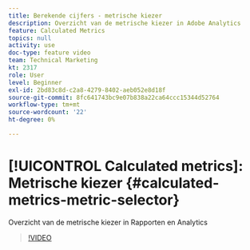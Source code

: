 ```yaml
---
title: Berekende cijfers - metrische kiezer
description: Overzicht van de metrische kiezer in Adobe Analytics
feature: Calculated Metrics
topics: null
activity: use
doc-type: feature video
team: Technical Marketing
kt: 2317
role: User
level: Beginner
exl-id: 2bd83c8d-c2a8-4279-8402-aeb052e8d18f
source-git-commit: 8fc641743bc9e07b838a22ca64ccc15344d52764
workflow-type: tm+mt
source-wordcount: '22'
ht-degree: 0%

---
```


# [!UICONTROL Calculated metrics]: Metrische kiezer {#calculated-metrics-metric-selector}

Overzicht van de metrische kiezer in Rapporten en Analytics

>[!VIDEO](https://video.tv.adobe.com/v/25410/?quality=12&learn=on)
